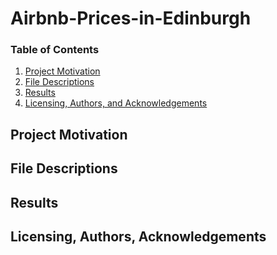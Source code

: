# Airbnb-Prices-in-Edinburgh
### Table of Contents

1. [Project Motivation](#motivation)
2. [File Descriptions](#files)
3. [Results](#results)
4. [Licensing, Authors, and Acknowledgements](#licensing)

## Project Motivation<a name="motivation"></a>


## File Descriptions <a name="files"></a>

## Results<a name="results"></a>

## Licensing, Authors, Acknowledgements<a name="licensing"></a>
